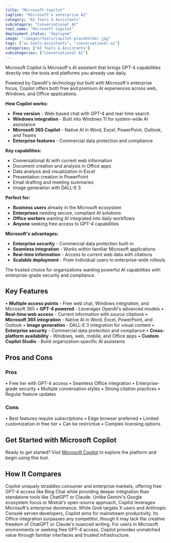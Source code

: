 ```yaml
---
title: "Microsoft Copilot"
tagline: "Microsoft's enterprise AI"
category: "AI Tools & Assistants"
subcategory: "Conversational AI"
tool_name: "Microsoft Copilot"
deployment_status: "deployed"
image: "/images/tools/copilot-placeholder.jpg"
tags: ["ai-tools-assistants", "conversational-ai"]
categories: ["AI Tools & Assistants"]
subcategories: ["Conversational AI"]
---
```

Microsoft Copilot is Microsoft's AI assistant that brings GPT-4 capabilities directly into the tools and platforms you already use daily.

Powered by OpenAI's technology but built with Microsoft's enterprise focus, Copilot offers both free and premium AI experiences across web, Windows, and Office applications.

**How Copilot works:**
- **Free version** - Web-based chat with GPT-4 and real-time search
- **Windows integration** - Built into Windows 11 for system-wide AI assistance
- **Microsoft 365 Copilot** - Native AI in Word, Excel, PowerPoint, Outlook, and Teams
- **Enterprise features** - Commercial data protection and compliance

**Key capabilities:**
- Conversational AI with current web information
- Document creation and analysis in Office apps
- Data analysis and visualization in Excel
- Presentation creation in PowerPoint
- Email drafting and meeting summaries
- Image generation with DALL-E 3

**Perfect for:**
- **Business users** already in the Microsoft ecosystem
- **Enterprises** needing secure, compliant AI solutions
- **Office workers** wanting AI integrated into daily workflows
- **Anyone** seeking free access to GPT-4 capabilities

**Microsoft's advantages:**
- **Enterprise security** - Commercial data protection built-in
- **Seamless integration** - Works within familiar Microsoft applications
- **Real-time information** - Access to current web data with citations
- **Scalable deployment** - From individual users to enterprise-wide rollouts

The trusted choice for organizations wanting powerful AI capabilities with enterprise-grade security and compliance.

## Key Features

• **Multiple access points** - Free web chat, Windows integration, and Microsoft 365
• **GPT-4 powered** - Leverages OpenAI's advanced models
• **Real-time web access** - Current information with source citations
• **Microsoft 365 integration** - Native AI in Word, Excel, PowerPoint, and Outlook
• **Image generation** - DALL-E 3 integration for visual content
• **Enterprise security** - Commercial data protection and compliance
• **Cross-platform availability** - Windows, web, mobile, and Office apps
• **Custom Copilot Studio** - Build organization-specific AI assistants

## Pros and Cons

### Pros
• Free tier with GPT-4 access
• Seamless Office integration
• Enterprise-grade security
• Multiple conversation styles
• Strong citation practices
• Regular feature updates

### Cons
• Best features require subscriptions
• Edge browser preferred
• Limited customization in free tier
• Can be restrictive
• Complex licensing options

## Get Started with Microsoft Copilot

Ready to get started? Visit [Microsoft Copilot](https://copilot.microsoft.com) to explore the platform and begin using this tool.

## How It Compares

Copilot uniquely straddles consumer and enterprise markets, offering free GPT-4 access like Bing Chat while providing deeper integration than standalone tools like ChatGPT or Claude. Unlike Gemini's Google ecosystem focus or Mistral's open-source approach, Copilot leverages Microsoft's enterprise dominance. While Grok targets X users and Anthropic Console serves developers, Copilot aims for mainstream productivity. Its Office integration surpasses any competitor, though it may lack the creative freedom of ChatGPT or Claude's nuanced writing. For users in Microsoft environments or seeking free GPT-4 access, Copilot provides unmatched value through familiar interfaces and trusted infrastructure.